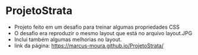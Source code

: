 # ProjetoStrata
- Projeto feito em um desafio para treinar algumas propriedades CSS
- O desafio era reproduzir o mesmo layout que está no arquivo layout.JPG 
- Inclui também algumas melhorias no layout.
- link da página: https://marcus-moura.github.io/ProjetoStrata/
